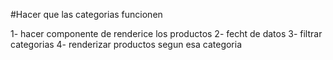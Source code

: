 #Hacer que las categorias funcionen

1- hacer componente de renderice los productos
2- fecht de datos
3- filtrar categorias
4- renderizar productos segun esa categoria
